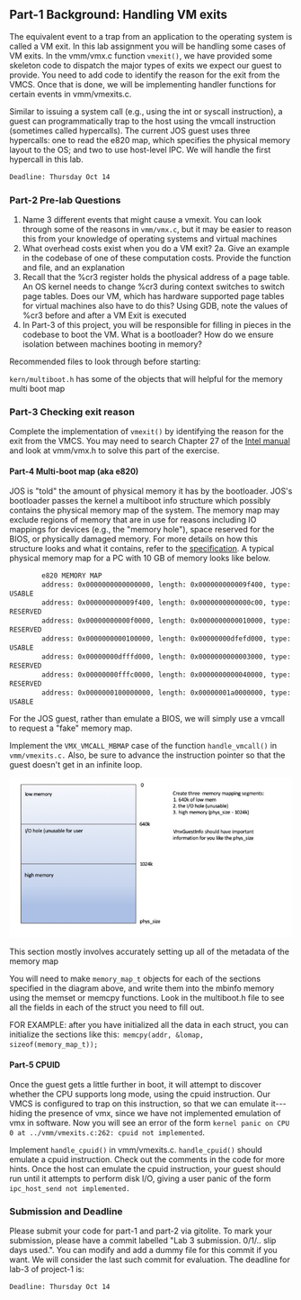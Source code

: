 ## Part-1 Background: Handling VM exits 

The equivalent event to a trap from an application to the operating system is called a VM exit. In this lab assignment you will be handling some cases of VM exits. In the vmm/vmx.c function `vmexit()`, we have provided some skeleton code to dispatch the major types of exits we expect our guest to provide. You need to add code to identify the reason for the exit from the VMCS. Once that is done, we will be implementing handler functions for certain events in vmm/vmexits.c.

Similar to issuing a system call (e.g., using the int or syscall instruction), a guest can programmatically trap to the host using the vmcall instruction (sometimes called hypercalls). The current JOS guest uses three hypercalls: one to read the e820 map, which specifies the physical memory layout to the OS; and two to use host-level IPC. We will handle the first hypercall in this lab.

```diff
Deadline: Thursday Oct 14
```

### Part-2 Pre-lab Questions
1. Name 3 different events that might cause a vmexit. You can look through some of the reasons in `vmm/vmx.c`, but it may be easier to reason this from your knowledge of operating systems and virtual machines 
2. What overhead costs exist when you do a VM exit?
	2a. Give an example in the codebase of one of these computation costs. Provide the function and file, and an explanation
3. Recall that the %cr3 register holds the physical address of a page table. An OS kernel needs to change %cr3 during context switches to switch page tables. Does our VM, which has hardware supported page tables for virtual machines also have to do this? Using GDB, note the values of %cr3 before and after a VM Exit is executed 
4. In Part-3 of this project, you will be responsible for filling in pieces in the codebase to boot the VM. What is a bootloader? How do we ensure isolation between machines booting in memory? 

Recommended files to look through before starting:

`kern/multiboot.h` has some of the objects that will helpful for the memory multi boot map 

### Part-3 Checking exit reason

Complete the implementation of `vmexit()` by identifying the reason for the exit from the VMCS. You may need to search Chapter 27 of the [Intel manual](http://www.cs.utexas.edu/~vijay/cs378-f17/projects/64-ia-32-architectures-software-developer-vol-3c-part-3-manual.pdf) and look at vmm/vmx.h to solve this part of the exercise.

#### Part-4 Multi-boot map (aka e820)

JOS is "told" the amount of physical memory it has by the bootloader. JOS's bootloader passes the kernel a multiboot info structure which possibly contains the physical memory map of the system. The memory map may exclude regions of memory that are in use for reasons including IO mappings for devices (e.g., the "memory hole"), space reserved for the BIOS, or physically damaged memory. For more details on how this structure looks and what it contains, refer to the [specification](https://www.gnu.org/software/grub/manual/multiboot/multiboot.html). A typical physical memory map for a PC with 10 GB of memory looks like below.
```
        e820 MEMORY MAP
        address: 0x0000000000000000, length: 0x000000000009f400, type: USABLE
        address: 0x000000000009f400, length: 0x0000000000000c00, type: RESERVED
        address: 0x00000000000f0000, length: 0x0000000000010000, type: RESERVED
        address: 0x0000000000100000, length: 0x00000000dfefd000, type: USABLE
        address: 0x00000000dfffd000, length: 0x0000000000003000, type: RESERVED
        address: 0x00000000fffc0000, length: 0x0000000000040000, type: RESERVED
        address: 0x0000000100000000, length: 0x00000001a0000000, type: USABLE
```

For the JOS guest, rather than emulate a BIOS, we will simply use a vmcall to request a "fake" memory map. 


Implement the `VMX_VMCALL_MBMAP` case of the function `handle_vmcall()` in `vmm/vmexits.c.` Also, be sure to advance the instruction pointer so that the guest doesn't get in an infinite loop.

![Image of Map](https://github.com/abbykrish/cs360v-f21/blob/main/figures/memmap.jpg)


This section mostly involves accurately setting up all of the metadata of the memory map 

You will need to make `memory_map_t` objects for each of the sections specified in the diagram above, and write them into the mbinfo memory using the memset or memcpy functions. Look in the multiboot.h file to see all the fields in each of the struct you need to fill out. 

FOR EXAMPLE: after you have initialized all the data in each struct, you can initialize the sections like this:` memcpy(addr, &lomap, sizeof(memory_map_t));`


#### Part-5 CPUID

Once the guest gets a little further in boot, it will attempt to discover whether the CPU supports long mode, using the cpuid instruction. Our VMCS is configured to trap on this instruction, so that we can emulate it---hiding the presence of vmx, since we have not implemented emulation of vmx in software. Now you will see an error of the form `kernel panic on CPU 0 at ../vmm/vmexits.c:262: cpuid not implemented`.

Implement `handle_cpuid()` in vmm/vmexits.c. `handle_cpuid()` should emulate a cpuid instruction. Check out the comments in the code for more hints. Once the host can emulate the cpuid instruction, your guest should run until it attempts to perform disk I/O, giving a user panic of the form `ipc_host_send not implemented.`


### Submission and Deadline

Please submit your code for part-1 and part-2 via gitolite. To mark your submission, please have a commit labelled "Lab 3 submission. 0/1/.. slip days used.". You can modify and add a dummy file for this commit if you want. We will consider the last such commit for evaluation. The deadline for lab-3 of project-1 is:

```diff
Deadline: Thursday Oct 14
```
